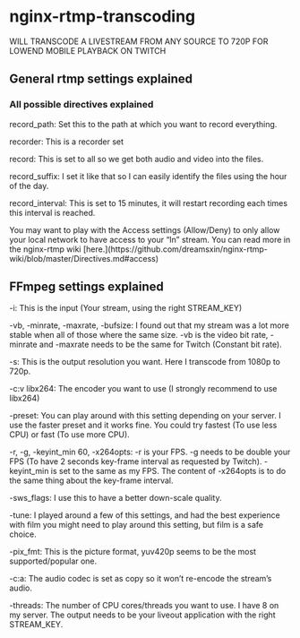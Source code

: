 # nginx-rtmp-transcoding

<p>WILL TRANSCODE A LIVESTREAM FROM ANY SOURCE TO 720P FOR LOWEND MOBILE PLAYBACK ON TWITCH</p>

<h2>General rtmp settings explained</h2>
<h3>All possible directives explained</h3>

<p>record_path: Set this to the path at which you want to record everything.</p>
<p>recorder: This is a recorder set</p>
<p>record: This is set to all so we get both audio and video into the files.</p>
<p>record_suffix: I set it like that so I can easily identify the files using the hour of the day.</p>
<p>record_interval: This is set to 15 minutes, it will restart recording each times this interval is reached.</p>
<p>You may want to play with the Access settings (Allow/Deny) to only allow your local network to have access to your “In” stream. You can read more in the nginx-rtmp wiki [here.](https://github.com/dreamsxin/nginx-rtmp-wiki/blob/master/Directives.md#access)</p>

<h2>FFmpeg settings explained</h2>
<p>-i: This is the input (Your stream, using the right STREAM_KEY)</p>
<p>-vb, -minrate, -maxrate, -bufsize: I found out that my stream was a lot more stable when all of those where the same size. -vb is the video bit rate, -minrate and -maxrate needs to be the same for Twitch (Constant bit rate).</p>
<p>-s: This is the output resolution you want. Here I transcode from 1080p to 720p.</p>
<p>-c:v libx264: The encoder you want to use (I strongly recommend to use libx264)</p>
<p>-preset: You can play around with this setting depending on your server. I use the faster preset and it works fine. You could try fastest (To use less CPU) or fast (To use more CPU).</p>
<p>-r, -g, -keyint_min 60, -x264opts: -r is your FPS. -g needs to be double your FPS (To have 2 seconds key-frame interval as requested by Twitch). -keyint_min is set to the same as my FPS. The content of -x264opts is to do the same thing about the key-frame interval.</p>
<p>-sws_flags: I use this to have a better down-scale quality.</p>
<p>-tune: I played around a few of this settings, and had the best experience with film you might need to play around this setting, but film is a safe choice.</p>
<p>-pix_fmt: This is the picture format, yuv420p seems to be the most supported/popular one.</p>
<p>-c:a: The audio codec is set as copy so it won’t re-encode the stream’s audio.</p>
<p>-threads: The number of CPU cores/threads you want to use. I have 8 on my server.
The output needs to be your liveout application with the right STREAM_KEY.</p>
